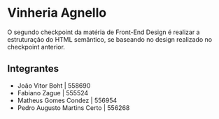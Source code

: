 # Vinheria Agnello

O segundo checkpoint da matéria de Front-End Design é realizar a estruturação do HTML semântico, se baseando no design realizado no checkpoint anterior.

## Integrantes

- João Vitor Boht             | 558690
- Fabiano Zague               | 555524
- Matheus Gomes Condez        | 556954
- Pedro Augusto Martins Certo | 556268
